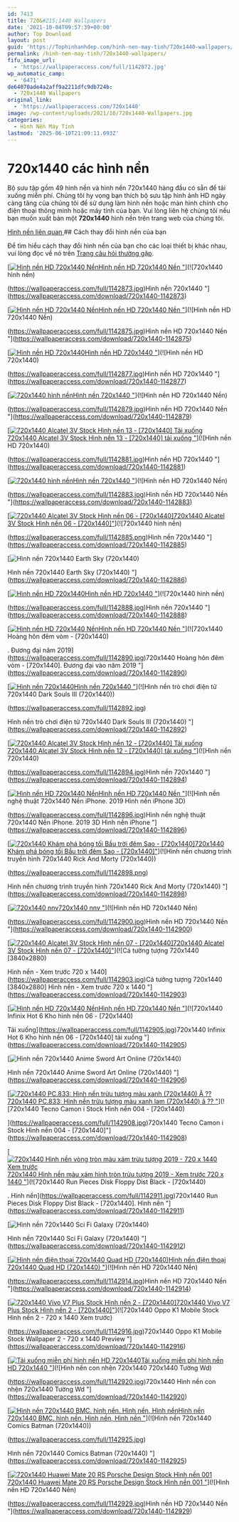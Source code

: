 ```yaml
---
id: 7413
title: 720&#215;1440 Wallpapers
date: '2021-10-04T09:57:39+00:00'
author: Top Download
layout: post
guid: 'https://Tophinhanhdep.com/hinh-nen-may-tinh/720x1440-wallpapers/'
permalink: /hinh-nen-may-tinh/720x1440-wallpapers/
fifu_image_url:
  - 'https://wallpaperaccess.com/full/1142872.jpg'
wp_automatic_camp:
  - '6471'
de64070ade4a2aff9a2211dfc9db724b:
  - 720x1440 Wallpapers
original_link:
  - 'https://wallpaperaccess.com/720x1440'
image: /wp-content/uploads/2021/10/720x1440-Wallpapers.jpg
categories:
  - Hình Nền Máy Tính
lastmod: '2025-06-10T21:09:11.093Z'
---
```

# 720x1440 các hình nền

Bộ sưu tập gồm 49 hình nền và hình nền 720x1440 hàng đầu có sẵn để tải xuống miễn phí. Chúng tôi hy vọng bạn thích bộ sưu tập hình ảnh HD ngày càng tăng của chúng tôi để sử dụng làm hình nền hoặc màn hình chính cho điện thoại thông minh hoặc máy tính của bạn. Vui lòng liên hệ chúng tôi nếu bạn muốn xuất bản một **720x1440** hình nền trên trang web của chúng tôi.

[Hình nền liên quan ](#related) ## Cách thay đổi hình nền của bạn

Để tìm hiểu cách thay đổi hình nền của bạn cho các loại thiết bị khác nhau, vui lòng đọc về nó trên [Trang câu hỏi thường gặp](https://tophinhanhdep.com/faq/).

  
[[![Hình nền HD 720x1440 Nền](https://wallpaperaccess.com/full/1142872.jpg)Hình nền HD 720x1440 Nền "](https://wallpaperaccess.com/download/720x1440-1142872)](![720x1440 hình nền)

(https://wallpaperaccess.com/full/1142873.jpg)Hình nền 720x1440 "](https://wallpaperaccess.com/download/720x1440-1142873)

[[![Hình nền HD 720x1440 Nền](https://wallpaperaccess.com/full/1142874.jpg)Hình nền HD 720x1440 Nền "](https://wallpaperaccess.com/download/720x1440-1142874)](![Hình nền HD 720x1440 Nền)

(https://wallpaperaccess.com/full/1142875.jpg)Hình nền HD 720x1440 Nền "](https://wallpaperaccess.com/download/720x1440-1142875)

[[![Hình nền HD 720x1440](https://wallpaperaccess.com/full/1142876.jpg)Hình nền HD 720x1440 "](https://wallpaperaccess.com/download/720x1440-1142876)](![Hình nền HD 720x1440)

(https://wallpaperaccess.com/full/1142877.jpg)Hình nền HD 720x1440 "](https://wallpaperaccess.com/download/720x1440-1142877)

[[![720x1440 hình nền](https://wallpaperaccess.com/full/1142878.jpg)Hình nền 720x1440 "](https://wallpaperaccess.com/download/720x1440-1142878)](![Hình nền HD 720x1440 Nền)

(https://wallpaperaccess.com/full/1142879.jpg)Hình nền HD 720x1440 Nền "](https://wallpaperaccess.com/download/720x1440-1142879)

[[![720x1440 Alcatel 3V Stock Hình nền 13 - [720x1440] Tải xuống](https://wallpaperaccess.com/full/1142880.jpg)720x1440 Alcatel 3V Stock Hình nền 13 - \[720x1440\] tải xuống "](https://wallpaperaccess.com/download/720x1440-1142880)](![Hình nền HD 720x1440)

(https://wallpaperaccess.com/full/1142881.jpg)Hình nền HD 720x1440 "](https://wallpaperaccess.com/download/720x1440-1142881)

[[![720x1440 hình nền](https://wallpaperaccess.com/full/1142882.jpg)Hình nền 720x1440 "](https://wallpaperaccess.com/download/720x1440-1142882)](![Hình nền HD 720x1440 Nền)

(https://wallpaperaccess.com/full/1142883.jpg)Hình nền HD 720x1440 Nền "](https://wallpaperaccess.com/download/720x1440-1142883)

[[![720x1440 Alcatel 3V Stock Hình nền 06 - [720x1440]](https://wallpaperaccess.com/full/1142884.jpg)720x1440 Alcatel 3V Stock Hình nền 06 - \[720x1440\]"](https://wallpaperaccess.com/download/720x1440-1142884)](![720x1440 hình nền)

(https://wallpaperaccess.com/full/1142885.png)Hình nền 720x1440 "](https://wallpaperaccess.com/download/720x1440-1142885)

[![Hình nền 720x1440 Earth Sky (720x1440)](https://wallpaperaccess.com/full/1142886.jpg)

Hình nền 720x1440 Earth Sky (720x1440) "](https://wallpaperaccess.com/download/720x1440-1142886)

[[![Hình nền HD 720x1440](https://wallpaperaccess.com/full/1142887.jpg)Hình nền HD 720x1440 "](https://wallpaperaccess.com/download/720x1440-1142887)](![720x1440 hình nền)

(https://wallpaperaccess.com/full/1142888.jpg)Hình nền 720x1440 "](https://wallpaperaccess.com/download/720x1440-1142888)

[[![Hình nền HD 720x1440 Nền](https://wallpaperaccess.com/full/1142889.jpg)Hình nền HD 720x1440 Nền "](https://wallpaperaccess.com/download/720x1440-1142889)](![720x1440 Hoàng hôn đêm vòm - [720x1440)

.  Đương đại năm 2019](https://wallpaperaccess.com/full/1142890.jpg)720x1440 Hoàng hôn đêm vòm - \[720x1440\]. Đương đại vào năm 2019 "](https://wallpaperaccess.com/download/720x1440-1142890)

[[![Hình nền 720x1440](https://wallpaperaccess.com/full/1142891.jpg)Hình nền 720x1440 "](https://wallpaperaccess.com/download/720x1440-1142891)](![Hình nền trò chơi điện tử 720x1440 Dark Souls III (720x1440))

(https://wallpaperaccess.com/full/1142892.jpg)

Hình nền trò chơi điện tử 720x1440 Dark Souls III (720x1440) "](https://wallpaperaccess.com/download/720x1440-1142892)

[[![720x1440 Alcatel 3V Stock Hình nền 12 - [720x1440] Tải xuống](https://wallpaperaccess.com/full/1142893.jpg)720x1440 Alcatel 3V Stock Hình nền 12 - \[720x1440\] tải xuống "](https://wallpaperaccess.com/download/720x1440-1142893)](![Hình nền 720x1440)

(https://wallpaperaccess.com/full/1142894.jpg)Hình nền 720x1440 "](https://wallpaperaccess.com/download/720x1440-1142894)

[[![Hình nền HD 720x1440 Nền](https://wallpaperaccess.com/full/1142895.jpg)Hình nền HD 720x1440 Nền "](https://wallpaperaccess.com/download/720x1440-1142895)](![Hình nền nghệ thuật 720x1440 Nền iPhone.  2019 Hình nền iPhone 3D)

(https://wallpaperaccess.com/full/1142896.jpg)Hình nền nghệ thuật 720x1440 Nền iPhone. 2019 3D Hình nền iPhone "](https://wallpaperaccess.com/download/720x1440-1142896)

[[![720x1440 Khám phá bóng tối Bầu trời đêm Sao - [720x1440]](https://wallpaperaccess.com/full/1142897.jpg)720x1440 Khám phá bóng tối Bầu trời đêm Sao - \[720x1440\]"](https://wallpaperaccess.com/download/720x1440-1142897)](![Hình nền chương trình truyền hình 720x1440 Rick And Morty (720x1440))

(https://wallpaperaccess.com/full/1142898.png)

Hình nền chương trình truyền hình 720x1440 Rick And Morty (720x1440) "](https://wallpaperaccess.com/download/720x1440-1142898)

[[![720x1440 nnv](https://wallpaperaccess.com/full/1142899.jpg)720x1440 nnv "](https://wallpaperaccess.com/download/720x1440-1142899)](![Hình nền HD 720x1440 Nền)

(https://wallpaperaccess.com/full/1142900.jpg)Hình nền HD 720x1440 Nền "](https://wallpaperaccess.com/download/720x1440-1142900)

[[![720x1440 Alcatel 3V Stock Hình nền 07 - [720x1440]](https://wallpaperaccess.com/full/1142902.jpg)720x1440 Alcatel 3V Stock Hình nền 07 - \[720x1440\]"](https://wallpaperaccess.com/download/720x1440-1142902)](![Cá tưởng tượng 720x1440 [3840x2880)

 Hình nền - Xem trước 720 x 1440](https://wallpaperaccess.com/full/1142903.jpg)Cá tưởng tượng 720x1440 \[3840x2880\] Hình nền - Xem trước 720 x 1440 "](https://wallpaperaccess.com/download/720x1440-1142903)

[[![Hình nền HD 720x1440 Nền](https://wallpaperaccess.com/full/1142904.jpg)Hình nền HD 720x1440 Nền "](https://wallpaperaccess.com/download/720x1440-1142904)](![720x1440 Infinix Hot 6 Kho hình nền 06 - [720x1440)

 Tải xuống](https://wallpaperaccess.com/full/1142905.jpg)720x1440 Infinix Hot 6 Kho hình nền 06 - \[720x1440\] tải xuống "](https://wallpaperaccess.com/download/720x1440-1142905)

[![Hình nền 720x1440 Anime Sword Art Online (720x1440)](https://wallpaperaccess.com/full/1142906.jpg)

Hình nền 720x1440 Anime Sword Art Online (720x1440) "](https://wallpaperaccess.com/download/720x1440-1142906)

[[![720x1440 PC.833: ​​Hình nền trừu tượng màu xanh (720x1440) Ã ??](https://wallpaperaccess.com/full/1142907.jpg)720x1440 PC.833: ​​Hình nền trừu tượng màu xanh lam (720x1440) â ?? "](https://wallpaperaccess.com/download/720x1440-1142907)](![720x1440 Tecno Camon i Stock Hình nền 004 - [720x1440)

](https://wallpaperaccess.com/full/1142908.jpg)720x1440 Tecno Camon i Stock Hình nền 004 - \[720x1440\]"](https://wallpaperaccess.com/download/720x1440-1142908)

[[![720x1440 Hình nền vòng tròn màu xám trừu tượng 2019 - 720 x 1440 Xem trước](https://wallpaperaccess.com/full/1142909.jpg)720x1440 Hình nền màu xám hình tròn trừu tượng 2019 - Xem trước 720 x 1440 "](https://wallpaperaccess.com/download/720x1440-1142909)](![720x1440 Run Pieces Disk Floppy Dist Black - [720x1440)

.  Hình nền](https://wallpaperaccess.com/full/1142911.jpg)720x1440 Run Pieces Disk Floppy Dist Black - \[720x1440\]. Hình nền "](https://wallpaperaccess.com/download/720x1440-1142911)

[![Hình nền 720x1440 Sci Fi Galaxy (720x1440)](https://wallpaperaccess.com/full/1142912.jpg)

Hình nền 720x1440 Sci Fi Galaxy (720x1440) "](https://wallpaperaccess.com/download/720x1440-1142912)

[[![Hình nền điện thoại 720x1440 Quad HD (720x1440)](https://wallpaperaccess.com/full/1142913.jpg)Hình nền điện thoại 720x1440 Quad HD (720x1440) "](https://wallpaperaccess.com/download/720x1440-1142913)](![Hình nền HD 720x1440 Nền)

(https://wallpaperaccess.com/full/1142914.jpg)Hình nền HD 720x1440 Nền "](https://wallpaperaccess.com/download/720x1440-1142914)

[[![720x1440 Vivo V7 Plus Stock Hình nền 2 - [720x1440]](https://wallpaperaccess.com/full/1142915.jpg)720x1440 Vivo V7 Plus Stock Hình nền 2 - \[720x1440\]"](https://wallpaperaccess.com/download/720x1440-1142915)](![720x1440 Oppo K1 Mobile Stock Hình nền 2 - 720 x 1440 Xem trước)

(https://wallpaperaccess.com/full/1142916.jpg)720x1440 Oppo K1 Mobile Stock Wallpaper 2 - 720 x 1440 Preview "](https://wallpaperaccess.com/download/720x1440-1142916)

[[![Tải xuống miễn phí hình nền HD 720x1440](https://wallpaperaccess.com/full/1142917.jpg)Tải xuống miễn phí hình nền HD 720x1440 "](https://wallpaperaccess.com/download/720x1440-1142917)](![Hình nền con nhện 720x1440 720x1440 Tường Wd)

(https://wallpaperaccess.com/full/1142920.jpg)720x1440 Hình nền con nhện 720x1440 Tường Wd "](https://wallpaperaccess.com/download/720x1440-1142920)

[[![Hình nền 720x1440 BMC.  hình nền.  Hình nền, Hình nền](https://wallpaperaccess.com/full/663910.jpg)Hình nền 720x1440 BMC. hình nền. Hình nền, Hình nền "](https://wallpaperaccess.com/download/720x1440-663910)](![Hình nền 720x1440 Comics Batman (720x1440))

(https://wallpaperaccess.com/full/1142925.jpg)

Hình nền 720x1440 Comics Batman (720x1440) "](https://wallpaperaccess.com/download/720x1440-1142925)

[[![720x1440 Huawei Mate 20 RS Porsche Design Stock Hình nền 001](https://wallpaperaccess.com/full/1142926.jpg)720x1440 Huawei Mate 20 RS Porsche Design Stock Hình nền 001 "](https://wallpaperaccess.com/download/720x1440-1142926)](![Hình nền HD 720x1440 Nền)

(https://wallpaperaccess.com/full/1142929.jpg)Hình nền HD 720x1440 Nền "](https://wallpaperaccess.com/download/720x1440-1142929)
